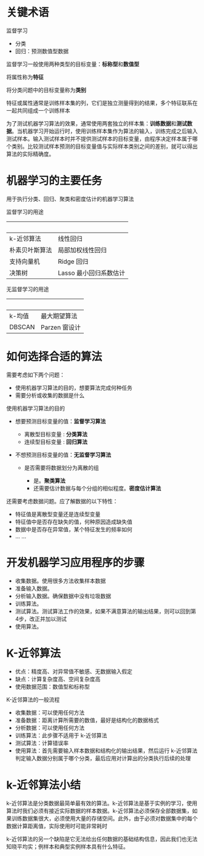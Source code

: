 # 关键术语

监督学习
 + 分类
 + 回归：预测数值型数据

 监督学习一般使用两种类型的目标变量：**标称型**和**数值型**

 将属性称为**特征**

 将分类问题中的目标变量称为**类别**

 特征或属性通常是训练样本集的列，它们是独立测量得到的结果，多个特征联系在一起共同组成一个训练样本

 为了测试机器学习算法的效果，通常使用两套独立的样本集：**训练数据**和**测试数据**。当机器学习开始运行时，使用训练样本集作为算法的输入，训练完成之后输入测试样本。输入测试样本时并不提供测试样本的目标变量，由程序决定样本属于哪个类别。比较测试样本预测的目标变量值与实际样本类别之间的差别，就可以得出算法的实际精确度。


# 机器学习的主要任务

 用于执行分类、回归、聚类和密度估计的机器学习算法

 监督学习的用途

 &nbsp; | &nbsp; 
 -------|-------
 k-近邻算法|线性回归
 朴素贝叶斯算法|局部加权线性回归
 支持向量机|Ridge 回归
 决策树|Lasso 最小回归系数估计

 无监督学习的用途

 &nbsp; | &nbsp;
 -------|--------
 k-均值|最大期望算法
 DBSCAN|Parzen 窗设计


 # 如何选择合适的算法

 需要考虑如下两个问题：

  + 使用机器学习算法的目的，想要算法完成何种任务
  + 需要分析或收集的数据是什么


 使用机器学习算法的目的

  + 想要预测目标变量的值：**监督学习算法**

  	- 离散型目标变量 : **分类算法**
  	- 连续型目标变量 : **回归算法**

  + 不想预测目标变量的值：**无监督学习算法**

    - 是否需要将数据划分为离散的组
       
       * 是。**聚类算法**
       * 还需要估计数据与每个分组的相似程度。**密度估计算法**


还需要考虑数据问题。应了解数据的以下特性：

  + 特征值是离散型变量还是连续型变量
  + 特征值中是否存在缺失的值，何种原因造成缺失值
  + 数据中是否存在异常值，某个特征发生的频率如何
  + ... ...


# 开发机器学习应用程序的步骤

 + 收集数据。使用很多方法收集样本数据
 + 准备输入数据。
 + 分析输入数据。确保数据中没有垃圾数据
 + 训练算法。
 + 测试算法。测试算法工作的效果，如果不满意算法的输出结果，则可以回到第4步，改正并加以测试
 + 使用算法。

 # K-近邻算法

  + 优点：精度高、对异常值不敏感、无数据输入假定
  + 缺点：计算复杂度高、空间复杂度高
  + 使用数据范围：数值型和标称型

  K-近邻算法的一般流程
  
  + 收集数据：可以使用任何方法
  + 准备数据：距离计算所需要的数值，最好是结构化的数据格式
  + 分析数据：可以使用任何方法
  + 训练算法：此步骤不适用于 k-近邻算法
  + 测试算法：计算错误率
  + 使用算法：首先需要输入样本数据和结构化的输出结果，然后运行 k-近邻算法判定输入数据分别属于哪个分类，最后应用对计算出的分类执行后续的处理


# k-近邻算法小结

k-近邻算法是分类数据最简单最有效的算法。k-近邻算法是基于实例的学习，使用算法时我们必须有接近实际数据的样本数据。k-近邻算法必须保存全部数据集，如果训练数据集很大，必须使用大量的存储空间。此外，由于必须对数据集中的每个数据计算距离值，实际使用时可能非常耗时

k-近邻算法的另一个缺陷是它无法给出任何数据的基础结构信息，因此我们也无法知晓平均实；例样本和典型实例样本具有什么特征。